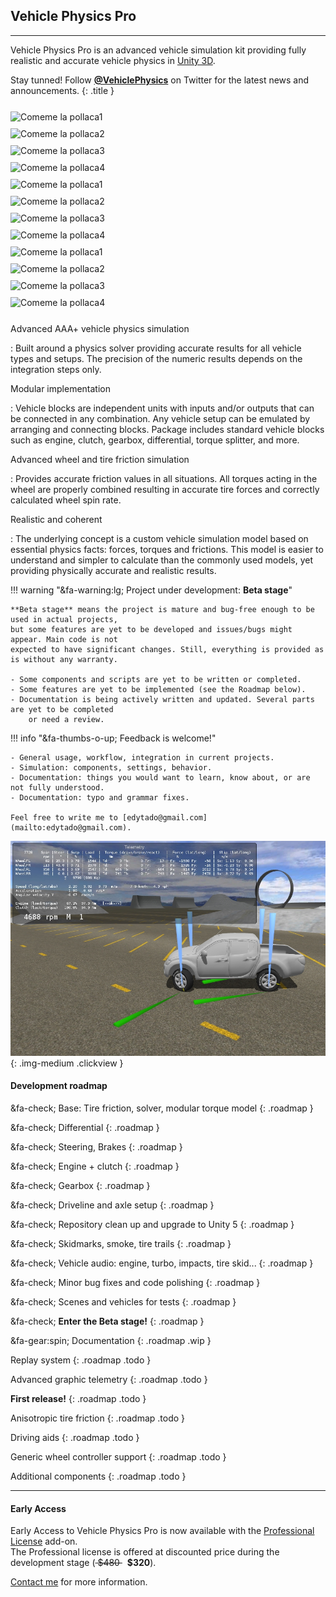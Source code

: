 
## Vehicle Physics Pro

---

Vehicle Physics Pro is an advanced vehicle simulation kit providing fully realistic and accurate
vehicle physics in [Unity 3D](http://unity3d.com).

Stay tunned! Follow **[@VehiclePhysics](https://twitter.com/VehiclePhysics)** on Twitter for the
latest news and announcements.
{: .title }

<div class="row" style="margin: 20px -5px">
<div class="col-sm-6 col-md-4 col-lg-3" style="padding:5px"> <img class="clickview" style="margin:0" src="/img/gallery/2015-10-04_135207.jpg" alt="Comeme la pollaca1"></div>
<div class="col-sm-6 col-md-4 col-lg-3" style="padding:5px"> <img class="clickview" style="margin:0" src="/img/gallery/2015-10-04_141353.jpg" alt="Comeme la pollaca2"></div><div class="clearfix visible-sm"></div>
<div class="col-sm-6 col-md-4 col-lg-3" style="padding:5px"> <img class="clickview" style="margin:0" src="/img/gallery/2015-11-12_161446.png" alt="Comeme la pollaca3"></div><div class="clearfix visible-md"></div>
<div class="col-sm-6 col-md-4 col-lg-3" style="padding:5px"> <img class="clickview" style="margin:0" src="/img/gallery/2015-12-03_141956.png" alt="Comeme la pollaca4"></div><div class="clearfix visible-lg visible-sm"></div>
<div class="col-sm-6 col-md-4 col-lg-3" style="padding:5px"> <img class="clickview" style="margin:0" src="/img/gallery/2015-10-04_135207.jpg" alt="Comeme la pollaca1"></div>
<div class="col-sm-6 col-md-4 col-lg-3" style="padding:5px"> <img class="clickview" style="margin:0" src="/img/gallery/2015-10-04_141353.jpg" alt="Comeme la pollaca2"></div><div class="clearfix visible-sm visible-md"></div>
<div class="col-sm-6 col-md-4 col-lg-3" style="padding:5px"> <img class="clickview" style="margin:0" src="/img/gallery/2015-11-12_161446.png" alt="Comeme la pollaca3"></div>
<div class="col-sm-6 col-md-4 col-lg-3" style="padding:5px"> <img class="clickview" style="margin:0" src="/img/gallery/2015-12-03_141956.png" alt="Comeme la pollaca4"></div><div class="clearfix visible-lg visible-sm"></div>
<div class="col-sm-6 col-md-4 col-lg-3" style="padding:5px"> <img class="clickview" style="margin:0" src="/img/gallery/2015-10-04_135207.jpg" alt="Comeme la pollaca1"></div><div class="clearfix visible-md"></div>
<div class="col-sm-6 col-md-4 col-lg-3" style="padding:5px"> <img class="clickview" style="margin:0" src="/img/gallery/2015-10-04_141353.jpg" alt="Comeme la pollaca2"></div><div class="clearfix visible-sm"></div>
<div class="col-sm-6 col-md-4 col-lg-3" style="padding:5px"> <img class="clickview" style="margin:0" src="/img/gallery/2015-11-12_161446.png" alt="Comeme la pollaca3"></div>
<div class="col-sm-6 col-md-4 col-lg-3" style="padding:5px"> <img class="clickview" style="margin:0" src="/img/gallery/2015-12-03_141956.png" alt="Comeme la pollaca4"></div><div class="clearfix"></div>
</div>



Advanced AAA+ vehicle physics simulation

:	Built around a physics solver providing accurate results for all vehicle types and setups.
	The precision of the numeric results depends on the integration steps only.

Modular implementation

:	Vehicle blocks are independent units with inputs and/or outputs that can be connected in
	any combination. Any vehicle setup can be emulated by arranging and connecting blocks.
	Package includes standard vehicle blocks such as engine, clutch, gearbox, differential,
	torque splitter, and more.

Advanced wheel and tire friction simulation

:	Provides accurate friction values in all situations. All torques acting in the wheel are
	properly combined resulting in accurate tire forces and correctly calculated wheel spin rate.

Realistic and coherent

: 	The underlying concept is a custom vehicle simulation model based on essential physics facts:
	forces, torques and frictions. This model is easier to understand and simpler to calculate than
	the commonly used models, yet providing physically accurate and realistic results.

!!! warning "&fa-warning:lg; Project under development: **Beta stage**"

	**Beta stage** means the project is mature and bug-free enough to be used in actual projects,
	but some features are yet to be developed and issues/bugs might appear. Main code is not
	expected to have significant changes. Still, everything is provided as is without any warranty.

	- Some components and scripts are yet to be written or completed.
	- Some features are yet to be implemented (see the Roadmap below).
	- Documentation is being actively written and updated. Several parts are yet to be completed
		or need a review.

!!! info "&fa-thumbs-o-up; Feedback is welcome!"

	- General usage, workflow, integration in current projects.
	- Simulation: components, settings, behavior.
	- Documentation: things you would want to learn, know about, or are not fully understood.
	- Documentation: typo and grammar fixes.

	Feel free to write me to [edytado@gmail.com](mailto:edytado@gmail.com).

![Vehicle Physics Pro Alpha Sandbox scene](img/vehicle-physics-pro-alpha-sandbox-02.jpg){: .img-medium .clickview }

#### Development roadmap

&fa-check; Base: Tire friction, solver, modular torque model
{: .roadmap }

&fa-check; Differential
{: .roadmap }

&fa-check; Steering, Brakes
{: .roadmap }

&fa-check; Engine + clutch
{: .roadmap }

&fa-check; Gearbox
{: .roadmap }

&fa-check; Driveline and axle setup
{: .roadmap }

&fa-check; Repository clean up and upgrade to Unity 5
{: .roadmap }

&fa-check; Skidmarks, smoke, tire trails
{: .roadmap }

&fa-check; Vehicle audio: engine, turbo, impacts, tire skid...
{: .roadmap }

&fa-check; Minor bug fixes and code polishing
{: .roadmap }

&fa-check; Scenes and vehicles for tests
{: .roadmap }

&fa-check; **Enter the Beta stage!**
{: .roadmap }

&fa-gear:spin; Documentation
{: .roadmap .wip }

Replay system
{: .roadmap .todo }

Advanced graphic telemetry
{: .roadmap .todo }

**First release!**
{: .roadmap .todo }

Anisotropic tire friction
{: .roadmap .todo }

Driving aids
{: .roadmap .todo }

Generic wheel controller support
{: .roadmap .todo }

Additional components
{: .roadmap .todo }

---

#### Early Access

Early Access to Vehicle Physics Pro is now available with the [Professional License](about/licensing)
add-on.<br>The Professional license is offered at discounted price during the development stage (<del> \$480 </del> &nbsp; **\$320**).

[Contact me](mailto:edytado@gmail.com) for more information.
